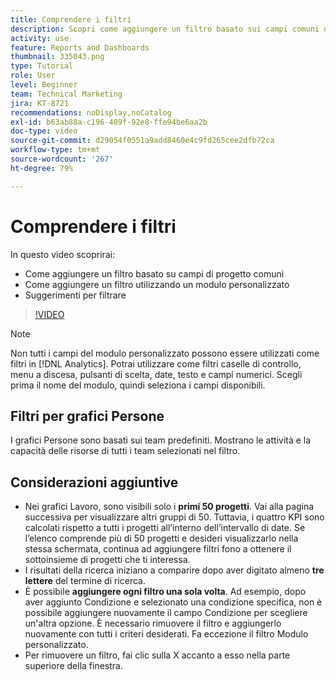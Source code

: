 ```yaml
---
title: Comprendere i filtri
description: Scopri come aggiungere un filtro basato sui campi comuni dei progetti e come aggiungere un filtro utilizzando un modulo personalizzato, il tutto in [!UICONTROL Analisi avanzate].
activity: use
feature: Reports and Dashboards
thumbnail: 335043.png
type: Tutorial
role: User
level: Beginner
team: Technical Marketing
jira: KT-8721
recommendations: noDisplay,noCatalog
exl-id: b63ab88a-c196-489f-92e8-ffe94be6aa2b
doc-type: video
source-git-commit: d29054f0551a9add8460e4c9fd265cee2dfb72ca
workflow-type: tm+mt
source-wordcount: '267'
ht-degree: 79%

---
```


# Comprendere i filtri

In questo video scoprirai:

* Come aggiungere un filtro basato su campi di progetto comuni
* Come aggiungere un filtro utilizzando un modulo personalizzato
* Suggerimenti per filtrare

>[!VIDEO](https://video.tv.adobe.com/v/335043/?quality=12&learn=on)

>[!NOTE]
>
>Non tutti i campi del modulo personalizzato possono essere utilizzati come filtri in [!DNL Analytics]. Potrai utilizzare come filtri caselle di controllo, menu a discesa, pulsanti di scelta, date, testo e campi numerici. Scegli prima il nome del modulo, quindi seleziona i campi disponibili.

## Filtri per grafici Persone

I grafici Persone sono basati sui team predefiniti. Mostrano le attività e la capacità delle risorse di tutti i team selezionati nel filtro.

## Considerazioni aggiuntive

* Nei grafici Lavoro, sono visibili solo i **primi 50 progetti**. Vai alla pagina successiva per visualizzare altri gruppi di 50. Tuttavia, i quattro KPI sono calcolati rispetto a tutti i progetti all’interno dell’intervallo di date. Se l’elenco comprende più di 50 progetti e desideri visualizzarlo nella stessa schermata, continua ad aggiungere filtri fono a ottenere il sottoinsieme di progetti che ti interessa.
* I risultati della ricerca iniziano a comparire dopo aver digitato almeno **tre lettere** del termine di ricerca.
* È possibile **aggiungere ogni filtro una sola volta**. Ad esempio, dopo aver aggiunto Condizione e selezionato una condizione specifica, non è possibile aggiungere nuovamente il campo Condizione per scegliere un&#39;altra opzione. È necessario rimuovere il filtro e aggiungerlo nuovamente con tutti i criteri desiderati. Fa eccezione il filtro Modulo personalizzato.
* Per rimuovere un filtro, fai clic sulla X accanto a esso nella parte superiore della finestra.

